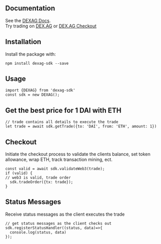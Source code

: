 ## Documentation

See the [DEXAG Docs](https://docs.dex.ag).  
Try trading on [DEX.AG](https://dex.ag) or [DEX.AG Checkout](https://checkout.dex.ag)

## Installation

Install the package with:
```
npm install dexag-sdk --save
```

## Usage
```
import {DEXAG} from 'dexag-sdk'
const sdk = new DEXAG();
```

## Get the best price for 1 DAI with ETH
```
// trade contains all details to execute the trade
let trade = await sdk.getTrade({to: 'DAI', from: 'ETH', amount: 1})
```

## Checkout
Initiate the checkout process to validate the clients balance, set token allowance, wrap ETH, track transaction mining, ect.
```
const valid = await sdk.validateWeb3(trade);
if (valid) {
// web3 is valid, trade order
  sdk.tradeOrder({tx: trade});
}
```

## Status Messages
Receive status messages as the client executes the trade
```
// get status messages as the client checks out
sdk.registerStatusHandler((status, data)=>{
  console.log(status, data)
});
```
